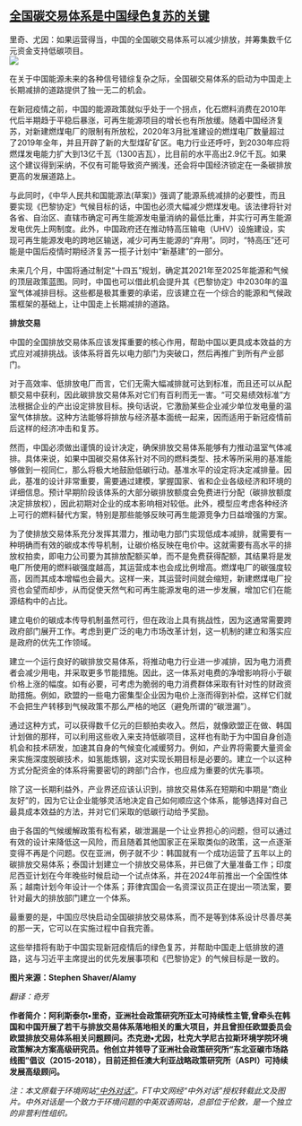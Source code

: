<!--1593978725000-->
[全国碳交易体系是中国绿色复苏的关键](https://cn.ft.com/story/001088408?full=y)
------

<div></div><div class="story-lead">里奇、尤因：如果运营得当，中国的全国碳交易体系可以减少排放，并筹集数千亿元资金支持低碳项目。</div><div class=" story-image image"><img src="https://thumbor.ftacademy.cn/unsafe/1340x754/https://thumbor.ftacademy.cn/unsafe/picture/0/000096880_piclink.jpg"></div><div class="story-body"><div id="story-body-container"><p>在关于中国能源未来的各种信号错综复杂之际，全国碳交易体系的启动为中国走上长期减排的道路提供了独一无二的机会。</p><p>在新冠疫情之前，中国的能源政策就似乎处于一个拐点，化石燃料消费在2010年代后半期趋于平稳后暴涨，可再生能源项目的增长也有所放缓。随着中国经济复苏，对新建燃煤电厂的限制有所放松，2020年3月批准建设的燃煤电厂数量超过了2019年全年，并且开辟了新的大型煤矿矿区。电力行业还呼吁，到2030年应将燃煤发电能力扩大到13亿千瓦（1300吉瓦），比目前的水平高出2.9亿千瓦。如果这个建议得到采纳，不仅有可能导致资产搁浅，还会将中国经济锁定在一条碳排放更高的发展道路上。</p><p>与此同时，《中华人民共和国能源法(草案)》强调了能源系统减排的必要性，而且要实现《巴黎协定》气候目标的话，中国也必须大幅减少燃煤发电。该法律将针对各省、自治区、直辖市确定可再生能源发电量消纳的最低比重，并实行可再生能源发电优先上网制度。此外，中国政府还在推动特高压输电（UHV）设施建设，实现可再生能源发电的跨地区输送，减少可再生能源的“弃用”。同时，“特高压”还可能是中国后疫情时期经济复苏一揽子计划中“新基建”的一部分。</p><p>未来几个月，中国将通过制定“十四五”规划，确定其2021年至2025年能源和气候的顶层政策蓝图。同时，中国也可以借此机会提升其《巴黎协定》中2030年的温室气体减排目标。这些都是极其重要的承诺，应该建立在一个综合的能源和气候政策框架的基础上，让中国走上长期减排的道路。</p><div  data-o-ads-name="mpu-middle1" class="o-ads in-article-advert" data-o-ads-formats-default="false"  data-o-ads-formats-small="FtcMobileMpu"  data-o-ads-formats-medium="FtcMpu" data-o-ads-formats-large="FtcMpu" data-o-ads-formats-extra="FtcMpu" data-o-ads-targeting="cnpos=middle1;" data-cy='[{"devices":["PC","iPhoneWeb","AndroidWeb","iPhoneApp","AndroidApp"],"pattern":"MPU","position":"Middle1","container":"mpuInStory"}]'></div><p><b>排放交易</b></p><p>中国的全国排放交易体系应该发挥重要的核心作用，帮助中国以更具成本效益的方式应对减排挑战。该体系将首先以电力部门为突破口，然后再推广到所有产业部门。</p><p>对于高效率、低排放电厂而言，它们无需大幅减排就可达到标准，而且还可以从配额交易中获利，因此碳排放交易体系对它们有百利而无一害。“可交易绩效标准”方法根据企业的产出设定排放目标。换句话说，它激励某些企业减少单位发电量的温室气体排放。这种方法能够将排放与经济基本面统一起来，因而适用于新冠疫情前后这样的经济冲击和复苏。</p><p>然而，中国必须做出谨慎的设计决定，确保排放交易体系能够有力推动温室气体减排。具体来说，如果中国碳交易体系针对不同的燃料类型、技术等所采用的基准能够做到一视同仁，那么将极大地鼓励低碳行动。基准水平的设定将决定减排量。因此，基准的设计非常重要，需要通过建模，掌握国家、省和企业各级经济和环境的详细信息。预计早期阶段该体系的大部分碳排放额度会免费进行分配（碳排放额度决定排放权），因此初期对企业的成本影响相对较低。此外，模型应考虑各种经济上可行的燃料替代方案，特别是那些能够反映可再生能源竞争力日益增强的方案。</p><p>为了使排放交易体系充分发挥其潜力，推动电力部门实现低成本减排，就需要有一种明确而有效的碳成本传导机制，让碳价格反映在电价中。这就需要有高水平的排放权拍卖，即电力公司要为其排放配额买单，而不是免费获得配额，其结果将是发电厂所使用的燃料碳强度越高，其运营成本也会成比例增高。燃煤电厂的碳强度较高，因而其成本增幅也会最大。这样一来，其运营时间就会缩短，新建燃煤电厂投资也会望而却步，从而促使天然气和可再生能源发电的进一步发展，增加它们在能源结构中的占比。</p><p>建立电价的碳成本传导机制虽然可行，但在政治上具有挑战性，因为这通常需要跨政府部门展开工作。考虑到更广泛的电力市场改革计划，这一机制的建立和落实应是政府的优先工作领域。</p><div data-o-ads-name="mpu-middle2" class="o-ads in-article-advert" data-o-ads-formats-default="false"  data-o-ads-formats-small="FtcMobileMpu"  data-o-ads-formats-medium="false" data-o-ads-formats-large="false" data-o-ads-formats-extra="false" data-o-ads-targeting="cnpos=middle2;" data-cy='[{"devices":["iPhoneWeb","AndroidWeb","iPhoneApp","AndroidApp"],"pattern":"MPU","position":"Middle2","container":"mpuInStory"}]'></div><p>建立一个运行良好的碳排放交易体系，将推动电力行业进一步减排，因为电力消费者会减少用电，并采取更多节能措施。因此，这一体系对电费的净增影响将小于碳价格上涨的幅度。如有必要，可考虑为脆弱的电力消费群体采取有针对性的财政资助措施。例如，欧盟的一些电力密集型企业因为电价上涨而得到补偿，这样它们就不会把生产转移到气候政策不那么严格的地区（避免所谓的“碳泄漏”）。</p><p>通过这种方式，可以获得数千亿元的巨额拍卖收入。然后，就像欧盟正在做、韩国计划做的那样，可以利用这些收入来支持低碳项目，这样也有助于为中国自身创造机会和技术研发，加速其自身的气候变化减缓努力。例如，产业界将需要大量资金来实施深度脱碳技术，如氢能炼钢，这对实现长期目标是必要的。建立一个以这种方式分配资金的体系将需要密切的跨部门合作，也应成为重要的优先事项。</p><p>除了这一长期利益外，产业界还应该认识到，排放交易体系在短期和中期是“商业友好”的，因为它让企业能够灵活地决定自己如何顺应这个体系，能够选择对自己最具成本效益的方法，并对它们采取的低碳行动给予奖励。</p><p>由于各国的气候缓解政策有松有紧，碳泄漏是一个让业界担心的问题，但可以通过有效的设计来降低这一风险，而且随着其他国家正在采取类似的政策，这一点逐渐变得不再是个问题。仅在亚洲，例子就不少：韩国就有一个成功运营了五年以上的碳排放交易体系；泰国计划建立一个排放交易体系，并已做了大量准备工作；印度尼西亚计划在今年晚些时候启动一个试点体系，并在2024年前推出一个全国性体系；越南计划今年设计一个体系；菲律宾国会一名资深议员正在提出一项法案，要针对最大的排放部门建立一个体系。</p><p>最重要的是，中国应尽快启动全国碳排放交易体系，而不是等到体系设计尽善尽美的那一天，它可以在实施过程中自我完善。</p><div data-o-ads-name="mpu-middle3" class="o-ads in-article-advert" data-o-ads-formats-default="false"  data-o-ads-formats-small="FtcMobileMpu"  data-o-ads-formats-medium="false" data-o-ads-formats-large="false" data-o-ads-formats-extra="false" data-o-ads-targeting="cnpos=middle3;" data-cy='[{"devices":["iPhoneWeb","AndroidWeb","iPhoneApp","AndroidApp"],"pattern":"MPU","position":"Middle3","container":"mpuInStory"}]'></div><p>这些举措将有助于中国实现新冠疫情后的绿色复苏，并帮助中国走上低排放的道路，这与习近平主席提出的优先发展事项和《巴黎协定》的气候目标是一致的。</p><p><b>图片来源：Stephen Shaver/Alamy</b></p><p><i>翻译：奇芳</i></p><p><b>作者简介：阿利斯泰尔•里奇，亚洲社会政策研究所亚太可持续性主管,曾牵头在韩国和中国开展了若干与排放交易体系落地相关的重大项目，并且曾担任欧盟委员会欧盟排放交易体系相关问题顾问。杰克逊•尤因，杜克大学尼古拉斯环境学院环境政策解决方案高级研究员。他创立并领导了亚洲社会政策研究所“东北亚碳市场路线图”倡议（2015-2018），目前还担任澳大利亚战略政策研究所（ASPI）可持续发展高级顾问。</b></p><p><i>注：本文原载于环境网站<a href="https://www.chinadialogue.net/" target=_blank>“中外对话”</a>。FT中文网经“中外对话”授权转载此文及图片。中外对话是一个致力于环境问题的中英双语网站，总部位于伦敦，是一个独立的非营利性组织。</i></p></div><div class="clearfloat"></div></div>
